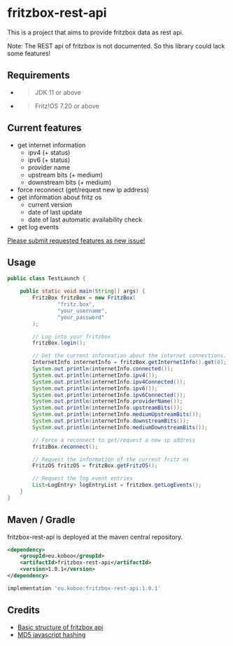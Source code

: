 # fritzbox-rest-api

This is a project that aims to provide fritzbox data as rest api.

Note: The REST api of fritzbox is not documented. So this library could lack some features!

## Requirements

* > JDK 11 or above
* > Fritz!OS 7.20 or above

## Current features

* get internet information
  * ipv4 (+ status)
  * ipv6 (+ status)
  * provider name
  * upstream bits (+ medium)
  * downstream bits (+ medium)
* force reconnect (get/request new ip address)
* get information about fritz os
  * current version
  * date of last update
  * date of last automatic availability check
* get log events

[Please submit requested features as new issue!](https://github.com/Koboo/fritzbox-rest-api/issues)

## Usage

````java
public class TestLaunch {

    public static void main(String[] args) {
        FritzBox fritzBox = new FritzBox(
                "fritz.box",
                "your_username",
                "your_password"
        );

        // Log into your fritzbox
        fritzBox.login();

        // Get the current information about the internet connections.
        InternetInfo internetInfo = fritzBox.getInternetInfo().get(0);
        System.out.println(internetInfo.connected());
        System.out.println(internetInfo.ipv4());
        System.out.println(internetInfo.ipv4Connected());
        System.out.println(internetInfo.ipv6());
        System.out.println(internetInfo.ipv6Connected());
        System.out.println(internetInfo.providerName());
        System.out.println(internetInfo.upstreamBits());
        System.out.println(internetInfo.mediumUpstreamBits());
        System.out.println(internetInfo.downstreamBits());
        System.out.println(internetInfo.mediumDownstreamBits());

        // Force a reconnect to get/request a new ip address
        fritzBox.reconnect();

        // Request the information of the current fritz os
        FritzOS fritzOS = fritzBox.getFritzOS();

        // Request the log event entries
        List<LogEntry> logEntryList = fritzbox.getLogEvents();
    }
}
````

## Maven / Gradle

fritzbox-rest-api is deployed at the maven central repository.

````xml
<dependency>
    <groupId>eu.koboo</groupId>
    <artifactId>fritzbox-rest-api</artifactId>
    <version>1.0.1</version>
</dependency>
````

````groovy
implementation 'eu.koboo:fritzbox-rest-api:1.0.1'
````

## Credits

* [Basic structure of fritzbox api](https://github.com/ISchwarz23/FritzBox-API)
* [MD5 javascript hashing](https://github.com/loigu/fritzBoxClient)